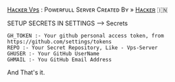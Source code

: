 [Hᴀᴄᴋᴇʀ Vᴘs](https://t.me/JaiHindChatting) : Pᴏᴡᴇʀғᴜʟʟ Sᴇʀᴠᴇʀ
Cʀᴇᴀᴛᴇᴅ Bʏ » [Hᴀᴄᴋᴇʀ](https://t.me/RymOfficial) 🇮🇳


SETUP SECRETS IN SETTINGS --> Secrets

```
GH_TOKEN :- Your github personal access token, from https://github.com/settings/tokens
REPO :- Your Secret Repository, Like - Vps-Server
GHUSER :- Your GitHub UserName
GHMAIL :- You GitHub Email Address
```

And That's it.
